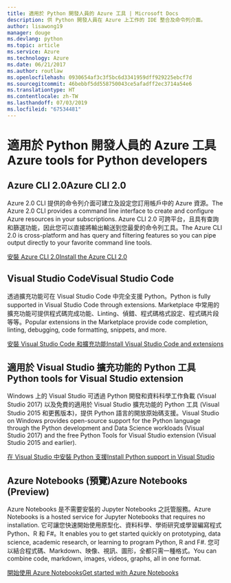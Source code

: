 ```yaml
---
title: 適用於 Python 開發人員的 Azure 工具 | Microsoft Docs
description: 供 Python 開發人員在 Azure 上工作的 IDE 整合及命令列介面。
author: lisawong19
manager: douge
ms.devlang: python
ms.topic: article
ms.service: Azure
ms.technology: Azure
ms.date: 06/21/2017
ms.author: routlaw
ms.openlocfilehash: 0930654af3c3f5bc6d3341959dff929225ebcf7d
ms.sourcegitcommit: 46bebbf5dd558750043ce5afadff2ec3714a54e6
ms.translationtype: HT
ms.contentlocale: zh-TW
ms.lasthandoff: 07/03/2019
ms.locfileid: "67534481"
---
```

# <a name="azure-tools-for-python-developers"></a><span data-ttu-id="d0a20-103">適用於 Python 開發人員的 Azure 工具</span><span class="sxs-lookup"><span data-stu-id="d0a20-103">Azure tools for Python developers</span></span>

## <a name="azure-cli-20"></a><span data-ttu-id="d0a20-104">Azure CLI 2.0</span><span class="sxs-lookup"><span data-stu-id="d0a20-104">Azure CLI 2.0</span></span>

<span data-ttu-id="d0a20-105">Azure 2.0 CLI 提供的命令列介面可建立及設定您訂用帳戶中的 Azure 資源。</span><span class="sxs-lookup"><span data-stu-id="d0a20-105">The Azure 2.0 CLI provides a command line interface to create and configure Azure resources in your subscriptions.</span></span> <span data-ttu-id="d0a20-106">Azure CLI 2.0 可跨平台，且具有查詢和篩選功能，因此您可以直接將輸出輸送到您最愛的命令列工具。</span><span class="sxs-lookup"><span data-stu-id="d0a20-106">The Azure CLI 2.0 is cross-platform and has query and filtering features so you can pipe output directly to your favorite command line tools.</span></span> 

[<span data-ttu-id="d0a20-107">安裝 Azure CLI 2.0</span><span class="sxs-lookup"><span data-stu-id="d0a20-107">Install the Azure CLI 2.0</span></span>](https://docs.microsoft.com/cli/azure/install-azure-cli)

## <a name="visual-studio-code"></a><span data-ttu-id="d0a20-108">Visual Studio Code</span><span class="sxs-lookup"><span data-stu-id="d0a20-108">Visual Studio Code</span></span>
<span data-ttu-id="d0a20-109">透過擴充功能可在 Visual Studio Code 中完全支援 Python。</span><span class="sxs-lookup"><span data-stu-id="d0a20-109">Python is fully supported in Visual Studio Code through extensions.</span></span> <span data-ttu-id="d0a20-110">Marketplace 中常用的擴充功能可提供程式碼完成功能、Linting、偵錯、程式碼格式設定、程式碼片段等等。</span><span class="sxs-lookup"><span data-stu-id="d0a20-110">Popular extensions in the Marketplace provide code completion, linting, debugging, code formatting, snippets, and more.</span></span>

[<span data-ttu-id="d0a20-111">安裝 Visual Studio Code 和擴充功能</span><span class="sxs-lookup"><span data-stu-id="d0a20-111">Install Visual Studio Code and extensions</span></span>](https://code.visualstudio.com/docs/languages/python)

## <a name="python-tools-for-visual-studio-extension"></a><span data-ttu-id="d0a20-112">適用於 Visual Studio 擴充功能的 Python 工具</span><span class="sxs-lookup"><span data-stu-id="d0a20-112">Python tools for Visual Studio extension</span></span>
<span data-ttu-id="d0a20-113">Windows 上的 Visual Studio 可透過 Python 開發和資料科學工作負載 (Visual Studio 2017) 以及免費的適用於 Visual Studio 擴充功能的 Python 工具 (Visual Studio 2015 和更舊版本)，提供 Python 語言的開放原始碼支援。</span><span class="sxs-lookup"><span data-stu-id="d0a20-113">Visual Studio on Windows provides open-source support for the Python language through the Python development and Data Science workloads (Visual Studio 2017) and the free Python Tools for Visual Studio extension (Visual Studio 2015 and earlier).</span></span> 

[<span data-ttu-id="d0a20-114">在 Visual Studio 中安裝 Python 支援</span><span class="sxs-lookup"><span data-stu-id="d0a20-114">Install Python support in Visual Studio</span></span>](https://docs.microsoft.com/visualstudio/python/installation)

## <a name="azure-notebooks-preview"></a><span data-ttu-id="d0a20-115">Azure Notebooks (預覽)</span><span class="sxs-lookup"><span data-stu-id="d0a20-115">Azure Notebooks (Preview)</span></span>
<span data-ttu-id="d0a20-116">Azure Notebooks 是不需要安裝的 Jupyter Notebooks 之託管服務。</span><span class="sxs-lookup"><span data-stu-id="d0a20-116">Azure Notebooks is a hosted service for Jupyter Notebooks that requires no installation.</span></span> <span data-ttu-id="d0a20-117">它可讓您快速開始使用原型化、資料科學、學術研究或學習編寫程式 Python、R 和 F#。</span><span class="sxs-lookup"><span data-stu-id="d0a20-117">It enables you to get started quickly on prototyping, data science, academic research, or learning to program Python, R and F#.</span></span> <span data-ttu-id="d0a20-118">您可以結合程式碼、Markdown、映像、視訊、圖形，全都只需一種格式。</span><span class="sxs-lookup"><span data-stu-id="d0a20-118">You can combine code, markdown, images, videos, graphs, all in one format.</span></span>

[<span data-ttu-id="d0a20-119">開始使用 Azure Notebooks</span><span class="sxs-lookup"><span data-stu-id="d0a20-119">Get started with Azure Notebooks</span></span>](https://notebooks.azure.com/)
